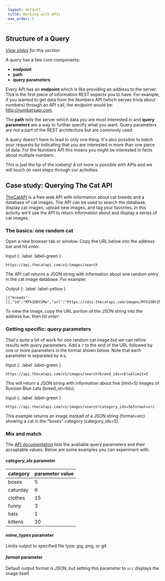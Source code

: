 ```yaml
---
 layout: default
 title: Working with APIs
 nav_order: 5
---
```


## Structure of a Query

<em><a href="../slides/working-with-apis.html" target="_blank">View slides</a> for this section</em>

A query has a few core components:
* __endpoint__
* __path__
* __query parameters__

Every API has an __endpoint__ which is like providing an address to the server. This is the first piece of information REST expects you to have. For example, if you wanted to get data from the Numbers API (which serves trivia about numbers) through an API call, the endpoint would be: http://numbersapi.com.

The __path__ tells the server which data you are most interested in and __query parameters__ are a way to further specify what you want. Query parameters are not a part of the REST architecture but are commonly used.

A query doesn't have to lead to only one thing. It's also possible to batch your requests by indicating that you are interested in more than one piece of data. For the Numbers API this means you might be interested in facts about multiple numbers.

This is just the tip of the iceberg! A lot more is possible with APIs and we will touch on next steps through our activities.

## Case study: Querying The Cat API

[TheCatAPI](https://thecatapi.com) is a free web API with information about cat breeds and a database of cat images. The API can be used to search the database, display cat images, upload new images, and tag your favorites. In this activity we'll use the API to return information about and display a series of cat images.

### The basics: one random cat
Open a new browser tab or window. Copy the URL below into the address bar and hit _enter_.

Input
{: .label .label-green }
```
https://api.thecatapi.com/v1/images/search
```

The API call returns a JSON string with information about one random entry in the cat image database. For example:

Output
{: .label .label-yellow }
```
[{"breeds":[],"id":"MTk1ODY2Mw","url":"https://cdn2.thecatapi.com/images/MTk1ODY2Mw.jpg","width":640,"height":480}]
```

To view the image, copy the URL portion of the JSON string into the address bar, then hit _enter_.

### Getting specific: query parameters
That's quite a bit of work for one random cat image but we can refine results with query parameters. Add a `?` to the end of the URL followed by one or more parameters in the format shown below. Note that each parameter is separated by a `&`.

Input
{: .label .label-green }
```
https://api.thecatapi.com/v1/images/search?breed_ids=rblu&limit=5
```

This will return a JSON string with information about five (limit=5) images of Russian Blue cats (breed_id=rblu).

Input
{: .label .label-green }
```
https://api.thecatapi.com/v1/images/search?category_ids=5&format=src
```

This example returns an image instead of a JSON string (format=src) showing a cat in the "boxes" category (category_ids=5).

### Mix and match
The [API documentation](https://docs.thecatapi.com/) lists the available query parameters and their acceptable values. Below are some examples you can experiment with.

#### *category_ids* parameter

| category | parameter value
| --- | ---
| boxes | 5
| caturday | 6
| clothes | 15
| funny | 3
| hats | 1
| kittens | 10

#### *mime_types* parameter
Limits output to specified file type: jpg, png, or gif.

#### *format* parameter
Default output format is JSON, but setting this parameter to `src` displays the image itself.
